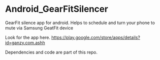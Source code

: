 # Android_GearFitSilencer
GearFit silence app for android. Helps to schedule and turn your phone to mute via Samsung GeatFit device

Look for the app here.
https://play.google.com/store/apps/details?id=ganzy.com.ashh

Dependencies and code are part of this repo.

